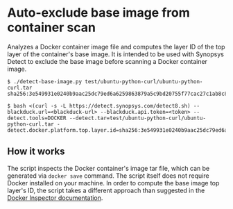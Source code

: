 # Auto-exclude base image from container scan
Analyzes a Docker container image file and computes the layer ID of the top layer of the container's base image. It is intended to be used with Synopsys Detect to exclude the base image before scanning a Docker container image.

```
$ ./detect-base-image.py test/ubuntu-python-curl/ubuntu-python-curl.tar 
sha256:3e549931e0240b9aac25dc79ed6a6259863879a5c9bd20755f77cac27c1ab8c8

$ bash <(curl -s -L https://detect.synopsys.com/detect8.sh) --blackduck.url=<blackduck-url> --blackduck.api.token=<token> --detect.tools=DOCKER --detect.tar=test/ubuntu-python-curl/ubuntu-python-curl.tar -detect.docker.platform.top.layer.id=sha256:3e549931e0240b9aac25dc79ed6a6259863879a5c9bd20755f77cac27c1ab8c8
```

## How it works
The script inspects the Docker container's image tar file, which can be generated via `docker save` command. The script itself does not require Docker installed on your machine. In order to compute the base image top layer's ID, the script takes a different approach than suggested in the [Docker Inspector documentation](https://synopsys.atlassian.net/wiki/spaces/INTDOCS/pages/759922726/Isolating+Application+Components).

